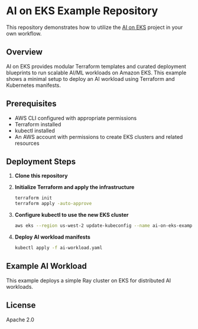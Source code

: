 # AI on EKS Example Repository

This repository demonstrates how to utilize the [AI on EKS](https://awslabs.github.io/ai-on-eks/) project in your own workflow.

## Overview

AI on EKS provides modular Terraform templates and curated deployment blueprints to run scalable AI/ML workloads on Amazon EKS. This example shows a minimal setup to deploy an AI workload using Terraform and Kubernetes manifests.

## Prerequisites

- AWS CLI configured with appropriate permissions
- Terraform installed
- kubectl installed
- An AWS account with permissions to create EKS clusters and related resources

## Deployment Steps

1. **Clone this repository**

2. **Initialize Terraform and apply the infrastructure**
   ```bash
   terraform init
   terraform apply -auto-approve
   ```

3. **Configure kubectl to use the new EKS cluster**
   ```bash
   aws eks --region us-west-2 update-kubeconfig --name ai-on-eks-example
   ```

4. **Deploy AI workload manifests**
   ```bash
   kubectl apply -f ai-workload.yaml
   ```

## Example AI Workload

This example deploys a simple Ray cluster on EKS for distributed AI workloads.

## License

Apache 2.0
